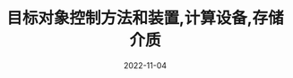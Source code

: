 ---
title: "目标对象控制方法和装置,计算设备,存储介质"
collection: patent
category: patent
permalink: /publication/patent-1
# excerpt: 'This paper is about the number 1. The number 2 is left for future work.'
date: 2022-11-04
venue: 'CN202210908448.8'
authors: '<strong>徐家卫</strong>，李舒兴，袁春，韩磊.'
# citation: 'Your Name, You. (2009). &quot;Paper Title Number 1.&quot; <i>Journal 1</i>. 1(1).'
---